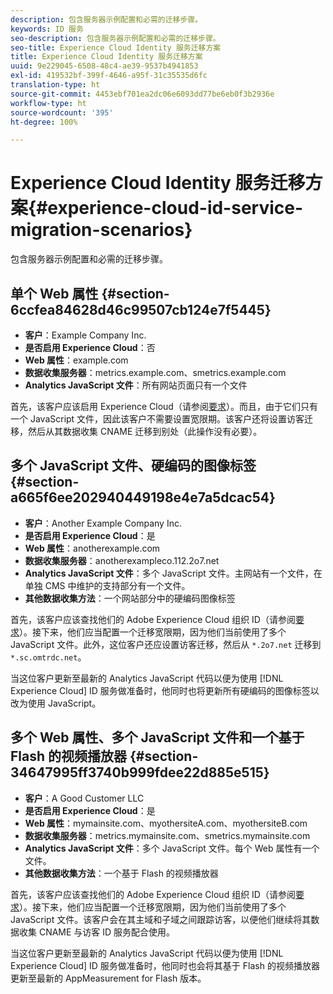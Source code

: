 ```yaml
---
description: 包含服务器示例配置和必需的迁移步骤。
keywords: ID 服务
seo-description: 包含服务器示例配置和必需的迁移步骤。
seo-title: Experience Cloud Identity 服务迁移方案
title: Experience Cloud Identity 服务迁移方案
uuid: 9e229045-6508-48c4-ae39-9537b4941853
exl-id: 419532bf-399f-4646-a95f-31c35535d6fc
translation-type: ht
source-git-commit: 4453ebf701ea2dc06e6093dd77be6eb0f3b2936e
workflow-type: ht
source-wordcount: '395'
ht-degree: 100%

---
```


# Experience Cloud Identity 服务迁移方案{#experience-cloud-id-service-migration-scenarios}

包含服务器示例配置和必需的迁移步骤。

## 单个 Web 属性 {#section-6ccfea84628d46c99507cb124e7f5445}

* **客户**：Example Company Inc.
* **是否启用 Experience Cloud**：否
* **Web 属性**：example.com
* **数据收集服务器**：metrics.example.com、smetrics.example.com
* **Analytics JavaScript 文件**：所有网站页面只有一个文件

首先，该客户应该启用 Experience Cloud（请参阅[要求](../../reference/requirements.md)）。而且，由于它们只有一个 JavaScript 文件，因此该客户不需要设置宽限期。该客户还将设置访客迁移，然后从其数据收集 CNAME 迁移到别处（此操作没有必要）。

## 多个 JavaScript 文件、硬编码的图像标签 {#section-a665f6ee202940449198e4e7a5dcac54}

* **客户**：Another Example Company Inc.
* **是否启用 Experience Cloud**：是
* **Web 属性**：anotherexample.com
* **数据收集服务器**：anotherexampleco.112.2o7.net
* **Analytics JavaScript 文件**：多个 JavaScript 文件。主网站有一个文件，在单独 CMS 中维护的支持部分有一个文件。
* **其他数据收集方法**：一个网站部分中的硬编码图像标签

首先，该客户应该查找他们的 Adobe Experience Cloud 组织 ID（请参阅[要求](../../reference/requirements.md)）。接下来，他们应当配置一个迁移宽限期，因为他们当前使用了多个 JavaScript 文件。此外，这位客户还应设置访客迁移，然后从 `*.2o7.net` 迁移到 `*.sc.omtrdc.net`。

当这位客户更新至最新的 Analytics JavaScript 代码以便为使用 [!DNL Experience Cloud] ID 服务做准备时，他同时也将更新所有硬编码的图像标签以改为使用 JavaScript。

## 多个 Web 属性、多个 JavaScript 文件和一个基于 Flash 的视频播放器 {#section-34647995ff3740b999fdee22d885e515}

* **客户**：A Good Customer LLC
* **是否启用 Experience Cloud**：是
* **Web 属性**：mymainsite.com、myothersiteA.com、myothersiteB.com
* **数据收集服务器**：metrics.mymainsite.com、smetrics.mymainsite.com
* **Analytics JavaScript 文件**：多个 JavaScript 文件。每个 Web 属性有一个文件。
* **其他数据收集方法**：一个基于 Flash 的视频播放器

首先，该客户应该查找他们的 Adobe Experience Cloud 组织 ID（请参阅[要求](../../reference/requirements.md)）。接下来，他们应当配置一个迁移宽限期，因为他们当前使用了多个 JavaScript 文件。该客户会在其主域和子域之间跟踪访客，以便他们继续将其数据收集 CNAME 与访客 ID 服务配合使用。

当这位客户更新至最新的 Analytics JavaScript 代码以便为使用 [!DNL Experience Cloud] ID 服务做准备时，他同时也会将其基于 Flash 的视频播放器更新至最新的 AppMeasurement for Flash 版本。
